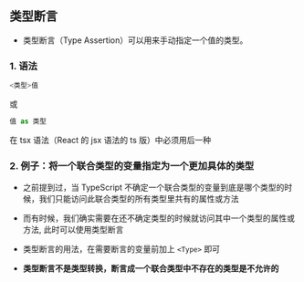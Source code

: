 ## 类型断言

- 类型断言（Type Assertion）可以用来手动指定一个值的类型。

### 1. 语法

```js
<类型>值
```
或

```js
值 as 类型
```

在 tsx 语法（React 的 jsx 语法的 ts 版）中必须用后一种

### 2. 例子：将一个联合类型的变量指定为一个更加具体的类型

- 之前提到过，当 TypeScript 不确定一个联合类型的变量到底是哪个类型的时候，我们只能访问此联合类型的所有类型里共有的属性或方法

- 而有时候，我们确实需要在还不确定类型的时候就访问其中一个类型的属性或方法, 此时可以使用类型断言

- 类型断言的用法，在需要断言的变量前加上 `<Type>` 即可

- **类型断言不是类型转换，断言成一个联合类型中不存在的类型是不允许的**